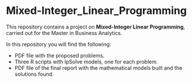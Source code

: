 # Mixed-Integer_Linear_Programming
This repository contains a project on **Mixed-Integer Linear Programming**, carried out for the Master in Business Analytics.

In this repository you will find the following:

* PDF file with the proposed problems.
* Three R scripts with IpSolve models, one for each problem.
* PDF file of the final report with the mathematical models built and the solutions found.
